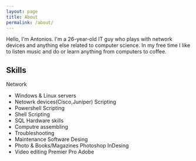 ```yaml
---
layout: page
title: About
permalink: /about/
---
```


Hello, I'm Antonios. I'm a 26-year-old IT guy who plays with network devices and anything else related to computer science.
In my free time I like to listen music and do or learn anything from computers to coffee.

## Skills
Network
- Windows & Linux servers
- Netowrk devices(Cisco,Juniper)
Scripting
- Powershell Scripting
- Shell Scripting
- SQL
Hardware skills 
- Computre assembling
- Troubleshooting
- Maintenance
Software Desing
- Photo & Books/Magazines
    Photoshop
      InDesing
- Video editing
    Premier Pro Adobe



